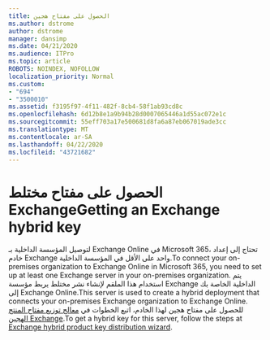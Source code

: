 ```yaml
---
title: الحصول على مفتاح هجين
ms.author: dstrome
author: dstrome
manager: dansimp
ms.date: 04/21/2020
ms.audience: ITPro
ms.topic: article
ROBOTS: NOINDEX, NOFOLLOW
localization_priority: Normal
ms.custom:
- "694"
- "3500010"
ms.assetid: f3195f97-4f11-482f-8cb4-58f1ab93cd8c
ms.openlocfilehash: 6d12b8e1a9b94b28d0007065446a1d55ac072e1c
ms.sourcegitcommit: 55eff703a17e500681d8fa6a87eb067019ade3cc
ms.translationtype: MT
ms.contentlocale: ar-SA
ms.lasthandoff: 04/22/2020
ms.locfileid: "43721682"
---
```

# <a name="getting-an-exchange-hybrid-key"></a><span data-ttu-id="05ae3-102">الحصول على مفتاح مختلط Exchange</span><span class="sxs-lookup"><span data-stu-id="05ae3-102">Getting an Exchange hybrid key</span></span>

<span data-ttu-id="05ae3-103">لتوصيل المؤسسة الداخلية بـ Exchange Online في Microsoft 365، تحتاج إلى إعداد خادم Exchange واحد على الأقل في المؤسسة الداخلية.</span><span class="sxs-lookup"><span data-stu-id="05ae3-103">To connect your on-premises organization to Exchange Online in Microsoft 365, you need to set up at least one Exchange server in your on-premises organization.</span></span> <span data-ttu-id="05ae3-104">يتم استخدام هذا الملقم لإنشاء نشر مختلط يربط مؤسسة Exchange الداخلية الخاصة بك إلى Exchange Online.</span><span class="sxs-lookup"><span data-stu-id="05ae3-104">This server is used to create a hybrid deployment that connects your on-premises Exchange organization to Exchange Online.</span></span> <span data-ttu-id="05ae3-105">للحصول على مفتاح هجين لهذا الخادم، اتبع الخطوات في [معالج توزيع مفتاح المنتج الهجين Exchange](https://aka.ms/hybridkey).</span><span class="sxs-lookup"><span data-stu-id="05ae3-105">To get a hybrid key for this server, follow the steps at [Exchange hybrid product key distribution wizard](https://aka.ms/hybridkey).</span></span>
  
